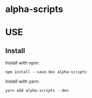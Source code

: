 # alpha-scripts

# USE
## Install
Install with npm:

```
npm install --save-dev alpha-scripts
```

Install with yarn:
```
yarn add alpha-scripts --dev
```
